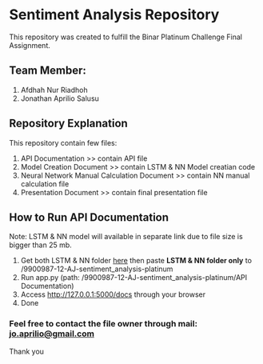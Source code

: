 # Sentiment Analysis Repository
This repository was created to fulfill the Binar Platinum Challenge Final Assignment.

## Team Member:
1. Afdhah Nur Riadhoh
2. Jonathan Aprilio Salusu


## Repository Explanation
This repository contain few files:
1. API Documentation >> contain API file
2. Model Creation Document >> contain LSTM & NN Model creatian code
3. Neural Network Manual Calculation Document >> contain NN manual calculation file
4. Presentation Document >> contain final presentation file

## How to Run API Documentation
Note: LSTM & NN model will available in separate link due to file size is bigger than 25 mb.
1. Get both LSTM & NN folder [here](https://drive.google.com/drive/folders/1EviE1ZquTxx-PJjYrbpdiWOQswubGygG?usp=sharing) then paste **LSTM & NN folder only** to /9900987-12-AJ-sentiment_analysis-platinum
2. Run app.py (path: /9900987-12-AJ-sentiment_analysis-platinum/API Documentation)
3. Access http://127.0.0.1:5000/docs through your browser
4. Done

### Feel free to contact the file owner through mail: jo.aprilio@gmail.com
Thank you

